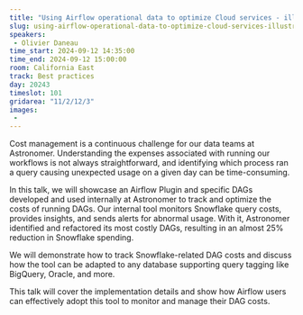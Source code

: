 ```yaml
---
title: "Using Airflow operational data to optimize Cloud services - illustrated through Snowflake"
slug: using-airflow-operational-data-to-optimize-cloud-services-illustrated-through-snowflake
speakers:
 - Olivier Daneau
time_start: 2024-09-12 14:35:00
time_end: 2024-09-12 15:00:00
room: California East
track: Best practices
day: 20243
timeslot: 101
gridarea: "11/2/12/3"
images: 
 - 
---
```


Cost management is a continuous challenge for our data teams at Astronomer. Understanding the expenses associated with running our workflows is not always straightforward, and identifying which process ran a query causing unexpected usage on a given day can be time-consuming.
 
 
 
 In this talk, we will showcase an Airflow Plugin and specific DAGs developed and used internally at Astronomer to track and optimize the costs of running DAGs. Our internal tool monitors Snowflake query costs, provides insights, and sends alerts for abnormal usage. With it, Astronomer identified and refactored its most costly DAGs, resulting in an almost 25% reduction in Snowflake spending.
 
 
 
 We will demonstrate how to track Snowflake-related DAG costs and discuss how the tool can be adapted to any database supporting query tagging like BigQuery, Oracle, and more. 
 
 
 
 This talk will cover the implementation details and show how Airflow users can effectively adopt this tool to monitor and manage their DAG costs.